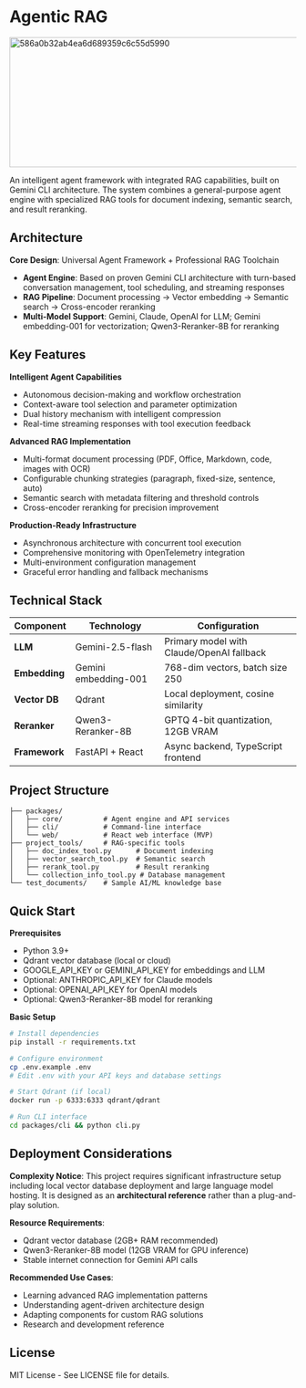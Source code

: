 # Agentic RAG
<img width="597" height="228" alt="586a0b32ab4ea6d689359c6c55d5990" src="https://github.com/user-attachments/assets/f220ed50-eeec-44f3-9677-1d8cd54edd77" />

An intelligent agent framework with integrated RAG capabilities, built on Gemini CLI architecture. The system combines a general-purpose agent engine with specialized RAG tools for document indexing, semantic search, and result reranking.

## Architecture

**Core Design**: Universal Agent Framework + Professional RAG Toolchain

- **Agent Engine**: Based on proven Gemini CLI architecture with turn-based conversation management, tool scheduling, and streaming responses
- **RAG Pipeline**: Document processing → Vector embedding → Semantic search → Cross-encoder reranking
- **Multi-Model Support**: Gemini, Claude, OpenAI for LLM; Gemini embedding-001 for vectorization; Qwen3-Reranker-8B for reranking

## Key Features

**Intelligent Agent Capabilities**
- Autonomous decision-making and workflow orchestration
- Context-aware tool selection and parameter optimization
- Dual history mechanism with intelligent compression
- Real-time streaming responses with tool execution feedback

**Advanced RAG Implementation**
- Multi-format document processing (PDF, Office, Markdown, code, images with OCR)
- Configurable chunking strategies (paragraph, fixed-size, sentence, auto)
- Semantic search with metadata filtering and threshold controls
- Cross-encoder reranking for precision improvement

**Production-Ready Infrastructure**
- Asynchronous architecture with concurrent tool execution
- Comprehensive monitoring with OpenTelemetry integration
- Multi-environment configuration management
- Graceful error handling and fallback mechanisms

## Technical Stack

| Component | Technology | Configuration |
|-----------|------------|---------------|
| **LLM** | Gemini-2.5-flash | Primary model with Claude/OpenAI fallback |
| **Embedding** | Gemini embedding-001 | 768-dim vectors, batch size 250 |
| **Vector DB** | Qdrant | Local deployment, cosine similarity |
| **Reranker** | Qwen3-Reranker-8B | GPTQ 4-bit quantization, 12GB VRAM |
| **Framework** | FastAPI + React | Async backend, TypeScript frontend |

## Project Structure

```
├── packages/
│   ├── core/          # Agent engine and API services
│   ├── cli/           # Command-line interface
│   └── web/           # React web interface (MVP)
├── project_tools/     # RAG-specific tools
│   ├── doc_index_tool.py      # Document indexing
│   ├── vector_search_tool.py  # Semantic search
│   ├── rerank_tool.py         # Result reranking
│   └── collection_info_tool.py # Database management
└── test_documents/    # Sample AI/ML knowledge base
```

## Quick Start

**Prerequisites**
- Python 3.9+
- Qdrant vector database (local or cloud)
- GOOGLE_API_KEY or GEMINI_API_KEY for embeddings and LLM
- Optional: ANTHROPIC_API_KEY for Claude models
- Optional: OPENAI_API_KEY for OpenAI models
- Optional: Qwen3-Reranker-8B model for reranking

**Basic Setup**
```bash
# Install dependencies
pip install -r requirements.txt

# Configure environment
cp .env.example .env
# Edit .env with your API keys and database settings

# Start Qdrant (if local)
docker run -p 6333:6333 qdrant/qdrant

# Run CLI interface
cd packages/cli && python cli.py
```

## Deployment Considerations

**Complexity Notice**: This project requires significant infrastructure setup including local vector database deployment and large language model hosting. It is designed as an **architectural reference** rather than a plug-and-play solution.

**Resource Requirements**:
- Qdrant vector database (2GB+ RAM recommended)
- Qwen3-Reranker-8B model (12GB VRAM for GPU inference)
- Stable internet connection for Gemini API calls

**Recommended Use Cases**:
- Learning advanced RAG implementation patterns
- Understanding agent-driven architecture design
- Adapting components for custom RAG solutions
- Research and development reference

## License

MIT License - See LICENSE file for details.
